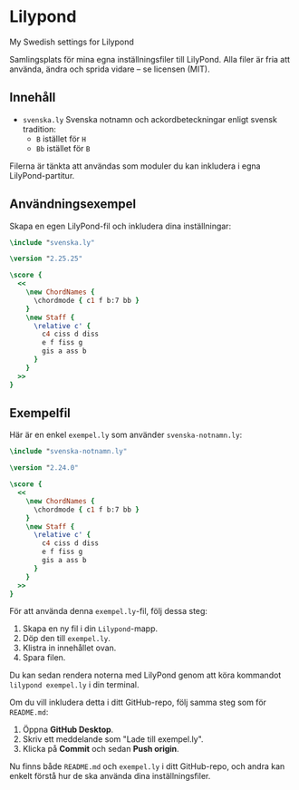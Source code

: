 # Lilypond
 My Swedish settings for Lilypond

 Samlingsplats för mina egna inställningsfiler till LilyPond.
 Alla filer är fria att använda, ändra och sprida vidare – se licensen (MIT).

 ## Innehåll

 - `svenska.ly`
   Svenska notnamn och ackordbeteckningar enligt svensk tradition:
   - `B` istället för `H`
   - `Bb` istället för `B`

 Filerna är tänkta att användas som moduler du kan inkludera i egna LilyPond-partitur.

 ## Användningsexempel

 Skapa en egen LilyPond-fil och inkludera dina inställningar:

 ```lilypond
 \include "svenska.ly"

 \version "2.25.25"

 \score {
   <<
     \new ChordNames {
       \chordmode { c1 f b:7 bb }
     }
     \new Staff {
       \relative c' {
         c4 ciss d diss
         e f fiss g
         gis a ass b
       }
     }
   >>
 }
 ```

 ## Exempelfil

 Här är en enkel `exempel.ly` som använder `svenska-notnamn.ly`:

 ```lilypond
 \include "svenska-notnamn.ly"

 \version "2.24.0"

 \score {
   <<
     \new ChordNames {
       \chordmode { c1 f b:7 bb }
     }
     \new Staff {
       \relative c' {
         c4 ciss d diss
         e f fiss g
         gis a ass b
       }
     }
   >>
 }
 ```

 För att använda denna `exempel.ly`-fil, följ dessa steg:

 1. Skapa en ny fil i din `Lilypond`-mapp.
 2. Döp den till `exempel.ly`.
 3. Klistra in innehållet ovan.
 4. Spara filen.

 Du kan sedan rendera noterna med LilyPond genom att köra kommandot `lilypond exempel.ly` i din terminal.

 Om du vill inkludera detta i ditt GitHub-repo, följ samma steg som för `README.md`:

 1. Öppna **GitHub Desktop**.
 2. Skriv ett meddelande som "Lade till exempel.ly".
 3. Klicka på **Commit** och sedan **Push origin**.

 Nu finns både `README.md` och `exempel.ly` i ditt GitHub-repo, och andra kan enkelt förstå hur de ska använda dina inställningsfiler.
